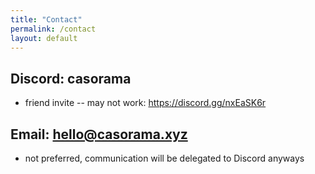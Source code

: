 ```yaml
---
title: "Contact"
permalink: /contact
layout: default
---
```


## Discord: casorama 
* friend invite -- may not work: https://discord.gg/nxEaSK6r

## Email: [hello@casorama.xyz](mailto:hello@casorama.xyz)
* not preferred, communication will be delegated to Discord anyways
